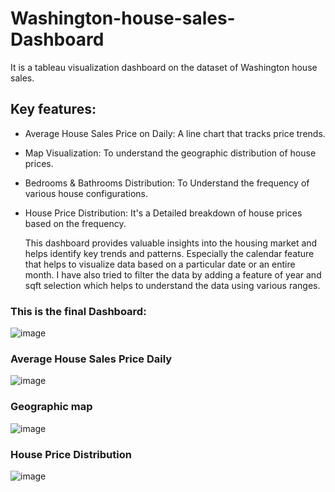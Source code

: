 # Washington-house-sales-Dashboard
It is a tableau visualization dashboard on the dataset of Washington house sales.

## Key features:
- Average House Sales Price on Daily: A line chart that tracks price trends.
- Map Visualization: To understand the geographic distribution of house prices.
- Bedrooms & Bathrooms Distribution: To Understand the frequency of various house configurations.
- House Price Distribution: It's a Detailed breakdown of house prices based on the frequency.

  This dashboard provides valuable insights into the housing market and helps identify key trends and patterns. Especially the calendar feature that helps to visualize data based on a particular date or an entire month. I have also tried to filter the data by adding a feature of year and sqft selection which helps to understand the data using various ranges.

### This is the final Dashboard:
![image](https://github.com/user-attachments/assets/976ba325-a5eb-470f-af12-38da1997c0a5)

### Average House Sales Price Daily
![image](https://github.com/user-attachments/assets/56e46380-8b4c-4b96-9ec9-4a6ce8889957)

### Geographic map
![image](https://github.com/user-attachments/assets/a59a7a98-b11d-44b8-a152-b0d6d570a330)

### House Price Distribution
![image](https://github.com/user-attachments/assets/5e1dfd17-d252-4092-bf95-18141a6ad5b3)







